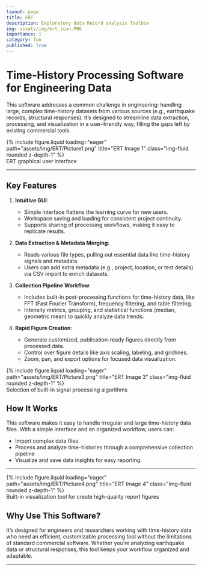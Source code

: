 ```yaml
---
layout: page
title: ERT
description: Exploratory data Record analysis Toolbox
img: assets/img/ert_icon.PNG
importance: 1
category: fun
published: true
---
```


# Time-History Processing Software for Engineering Data

This software addresses a common challenge in engineering: handling large, complex time-history datasets from various sources (e.g., earthquake records, structural responses). It’s designed to streamline data extraction, processing, and visualization in a user-friendly way, filling the gaps left by existing commercial tools.

<div class="row">
    <div class="col-sm mt-3 mt-md-0">
        {% include figure.liquid loading="eager" path="assets/img/ERT/Picture1.png" title="ERT Image 1" class="img-fluid rounded z-depth-1" %}
    </div>
</div>
<div class="caption">
    ERT graphical user interface
</div>

---

## Key Features

1. **Intuitive GUI**:  
   - Simple interface flattens the learning curve for new users.
   - Workspace saving and loading for consistent project continuity.
   - Supports sharing of processing workflows, making it easy to replicate results.

2. **Data Extraction & Metadata Merging**:
   - Reads various file types, pulling out essential data like time-history signals and metadata.
   - Users can add extra metadata (e.g., project, location, or test details) via CSV import to enrich datasets.

3. **Collection Pipeline Workflow**:
   - Includes built-in post-processing functions for time-history data, like FFT (Fast Fourier Transform), frequency filtering, and table filtering.
   - Intensity metrics, grouping, and statistical functions (median, geometric mean) to quickly analyze data trends.

4. **Rapid Figure Creation**:
   - Generate customized, publication-ready figures directly from processed data.
   - Control over figure details like axis scaling, labeling, and gridlines.
   - Zoom, pan, and export options for focused data visualization.

<div class="row">
    <div class="col-sm mt-3 mt-md-0">
        {% include figure.liquid loading="eager" path="assets/img/ERT/Picture3.png" title="ERT Image 3" class="img-fluid rounded z-depth-1" %}
    </div>
</div>
<div class="caption">
    Selection of built-in signal processing algorithms
</div>

## How It Works

This software makes it easy to handle irregular and large time-history data files. With a simple interface and an organized workflow, users can:
- Import complex data files
- Process and analyze time-histories through a comprehensive collection pipeline
- Visualize and save data insights for easy reporting.

---

<div class="row">
    <div class="col-sm mt-3 mt-md-0">
        {% include figure.liquid loading="eager" path="assets/img/ERT/Picture4.png" title="ERT Image 4" class="img-fluid rounded z-depth-1" %}
    </div>
</div>
<div class="caption">
    Built-in visualization tool for create high-quality report figures
</div>

## Why Use This Software?

It’s designed for engineers and researchers working with time-history data who need an efficient, customizable processing tool without the limitations of standard commercial software. Whether you’re analyzing earthquake data or structural responses, this tool keeps your workflow organized and adaptable.

---

